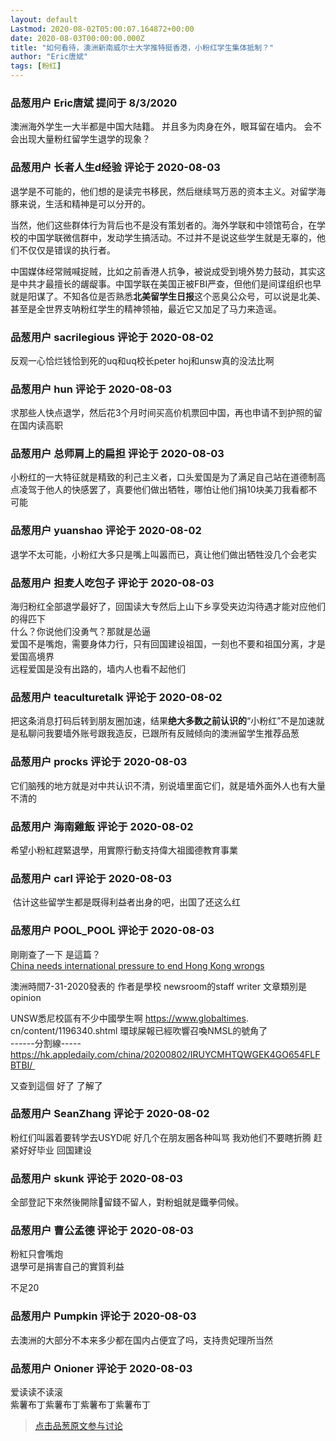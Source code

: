 ```yaml
---
layout: default
Lastmod: 2020-08-02T05:00:07.164872+00:00
date: 2020-08-03T00:00:00.000Z
title: "如何看待，澳洲新南威尔士大学推特挺香港，小粉红学生集体抵制？"
author: "Eric唐斌"
tags: [粉红]
---
```



### 品葱用户 **Eric唐斌** 提问于 8/3/2020
    
澳洲海外学生一大半都是中国大陆籍。 并且多为肉身在外，眼耳留在墙内。 会不会出现大量粉红留学生退学的现象？
    
                

### 品葱用户 **长者人生d经验** 评论于 2020-08-03
        
退学是不可能的，他们想的是读完书移民，然后继续骂万恶的资本主义。对留学海豚来说，生活和精神是可以分开的。  
  
当然，他们这些群体行为背后也不是没有策划者的。海外学联和中领馆苟合，在学校的中国学联微信群中，发动学生搞活动。不过并不是说这些学生就是无辜的，他们不仅仅是错误的执行者。  
  
中国媒体经常贼喊捉贼，比如之前香港人抗争，被说成受到境外势力鼓动，其实这是中共才最擅长的龌龊事。中国学联在美国正被FBI严查，但他们是间谍组织也早就是阳谋了。不知各位是否熟悉**北美留学生日报**这个恶臭公众号，可以说是北美、甚至是全世界支呐粉红学生的精神领袖，最近它又加足了马力来造谣。
        
                

### 品葱用户 **sacrilegious** 评论于 2020-08-02
        
反观一心恰烂钱恰到死的uq和uq校长peter hoj和unsw真的没法比啊
        
                

### 品葱用户 **hun** 评论于 2020-08-03
        
求那些人快点退学，然后花3个月时间买高价机票回中国，再也申请不到护照的留在国内读高职
        
                

### 品葱用户 **总师肩上的扁担** 评论于 2020-08-03
        
小粉红的一大特征就是精致的利己主义者，口头爱国是为了满足自己站在道德制高点凌驾于他人的快感罢了，真要他们做出牺牲，哪怕让他们捐10块美刀我看都不可能
        
                

### 品葱用户 **yuanshao** 评论于 2020-08-02
        
退学不太可能，小粉红大多只是嘴上叫嚣而已，真让他们做出牺牲没几个会老实
        
                

### 品葱用户 **担麦人吃包子** 评论于 2020-08-03
        
海归粉红全部退学最好了，回国读大专然后上山下乡享受夹边沟待遇才能对应他们的得匹下  
什么？你说他们没勇气？那就是怂逼  
爱国不是嘴炮，需要身体力行，只有回国建设祖国，一刻也不要和祖国分离，才是爱国高境界  
远程爱国是没有出路的，墙内人也看不起他们
        
                

### 品葱用户 **teaculturetalk** 评论于 2020-08-02
        
把这条消息打码后转到朋友圈加速，结果**绝大多数之前认识的**“小粉红”不是加速就是私聊问我要墙外账号跟我造反，已跟所有反贼倾向的澳洲留学生推荐品葱
        
                

### 品葱用户 **procks** 评论于 2020-08-03
        
它们脑残的地方就是对中共认识不清，别说墙里面它们，就是墙外面外人也有大量不清的
        
                

### 品葱用户 **海南雞飯** 评论于 2020-08-02
        
希望小粉紅趕緊退學，用實際行動支持偉大祖國德教育事業
        
                

### 品葱用户 **carl** 评论于 2020-08-03
        
 估计这些留学生都是既得利益者出身的吧，出国了还这么红
        
                

### 品葱用户 **POOL_POOL** 评论于 2020-08-03
        
剛剛查了一下 是這篇？  
[China needs international pressure to end Hong Kong wrongs]( "https://www.law.unsw.edu.au/news/china-needs-international-pressure-to-end-hong-kong-wrongs#:~:text=“Now%20is%20the%20time”%20for,says%20UNSW%20Sydney%27s%20Elaine%20Pearson.")  
  
澳洲時間7-31-2020發表的 作者是學校 newsroom的staff writer 文章類別是 opinion  
  
UNSW悉尼校區有不少中國學生啊 https://www.globaltimes. cn/content/1196340.shtml 環球屎報已經吹響召喚NMSL的號角了   
\------分割線-----  
https://hk.appledaily.com/china/20200802/IRUYCMHTQWGEK4GO654FLFBTBI/   
  
又查到這個 好了 了解了
        
                

### 品葱用户 **SeanZhang** 评论于 2020-08-02
        
粉红们叫嚣着要转学去USYD呢 好几个在朋友圈各种叫骂 我劝他们不要瞎折腾 赶紧好好毕业 回国建设
        
                

### 品葱用户 **skunk** 评论于 2020-08-03
        
全部登記下來然後開除🤨留錢不留人，對粉蛆就是鐵拳伺候。
        
                

### 品葱用户 **曹公孟德** 评论于 2020-08-03
        
粉紅只會嘴炮  
退學可是捐害自己的實質利益  
  
不足20
        
                

### 品葱用户 **Pumpkin** 评论于 2020-08-03
        
去澳洲的大部分不本来多少都在国内占便宜了吗，支持贵妃理所当然
        
                

### 品葱用户 **Onioner** 评论于 2020-08-03
        
爱读读不读滚  
紫薯布丁紫薯布丁紫薯布丁紫薯布丁
        
                





> [点击品葱原文参与讨论](https://pincong.rocks/question/29282)

